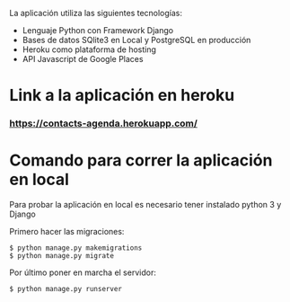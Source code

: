 La aplicación utiliza las siguientes tecnologías:
  - Lenguaje Python con Framework Django
  - Bases de datos SQlite3 en Local y PostgreSQL en producción
  - Heroku como plataforma de hosting
  - API Javascript de Google Places

# Link a la aplicación en heroku
    
### https://contacts-agenda.herokuapp.com/


# Comando para correr la aplicación en local

Para probar la aplicación en local es necesario tener instalado python 3 y Django

Primero hacer las migraciones:

    $ python manage.py makemigrations
    $ python manage.py migrate

Por último poner en marcha el servidor:

    $ python manage.py runserver
